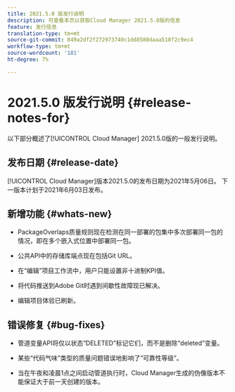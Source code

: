 ```yaml
---
title: 2021.5.0 版发行说明
description: 可查看本页以获取Cloud Manager 2021.5.0版的信息
feature: 发行信息
translation-type: tm+mt
source-git-commit: 849a2df2f272973740c1dd8580daaa518f2c9ec4
workflow-type: tm+mt
source-wordcount: '181'
ht-degree: 7%

---
```


# 2021.5.0 版发行说明 {#release-notes-for}

以下部分概述了[!UICONTROL Cloud Manager] 2021.5.0版的一般发行说明。

## 发布日期 {#release-date}

[!UICONTROL Cloud Manager]版本2021.5.0的发布日期为2021年5月06日。
下一版本计划于2021年6月03日发布。

## 新增功能 {#whats-new}

* PackageOverlaps质量规则现在检测在同一部署的包集中多次部署同一包的情况，即在多个嵌入式位置中部署同一包。

* 公共API中的存储库端点现在包括Git URL。

* 在“编辑”项目工作流中，用户只能设置非十进制KPI值。

* 将代码推送到Adobe Git时遇到间歇性故障现已解决。

* 编辑项目体验已刷新。

## 错误修复 {#bug-fixes}

* 管道变量API将仅以状态“DELETED”标记它们，而不是删除“deleted”变量。

* 某些“代码气味”类型的质量问题错误地影响了“可靠性等级”。

* 当在午夜和凌晨1点之间启动管道执行时，Cloud Manager生成的伪像版本不能保证大于前一天创建的版本。
